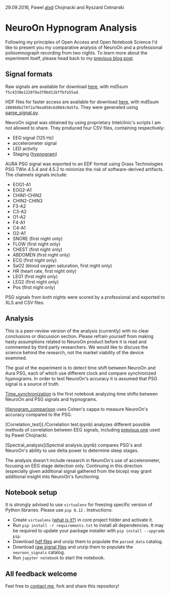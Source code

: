 29.09.2016, Pawel [alxd](https://alxd.org/) Chojnacki and Ryszard Cetnarski

# NeuroOn Hypnogram Analysis

Following my principles of Open Access and Open Notebook Science I'd like to present you my comparative analysis of NeuroOn and a professional polisomnograph recording from two nights. To learn more about the experiment itself, please head back to my [previous blog post](https://alxd.org/neuroon-analysis-sources.html).

## Signal formats

Raw signals are available for download [here](https://alxd.org/data/neuroon-signals-raw.7z), with md5sum `f5c4330e1228f8a3f0bd11bffbfa55ad`.

HDF files for faster access are available for download [here](https://alxd.org/data/neuroon-signals-hdf.7z), with md5sum `288968b276f2a70ea858c6d084c9a5fa`. They were generated using [parse_signal.py](./parse_signal.py).

NeuroOn signal was obtained by using proprietary Intelclinic's scripts I am not allowed to share. They produced four CSV files, containing respectively:

 - EEG signal (125 Hz)
 - accelerometer signal
 - LED activity
 - Staging ([hypnogram](https://en.wikipedia.org/wiki/Hypnogram))

AURA PSG signal was exported to an EDF format using Grass Technologies PSG TWin 4.5.4 and 4.5.2 to minimize the risk of software-derived artifacts. The channels signals include:

 - EOG1-A1
 - EOG2-A1
 - CHIN1-CHIN2
 - CHIN2-CHIN3
 - F3-A2
 - C3-A2
 - O1-A2
 - F4-A1
 - C4-A1
 - O2-A1
 - SNORE (first night only)
 - FLOW (first night only)
 - CHEST (first night only)
 - ABDOMEN (first night only)
 - ECG (first night only)
 - SaO2 (blood oxygen saturation, first night only)
 - HR (heart rate, first night only)
 - LEG1 (first night only)
 - LEG2 (first night only)
 - Pos (first night only)

PSG signals from both nights were scored by a professional and exported to XLS and CSV files.

## Analysis

This is a peer-review version of the analysis (currently) with no clear conclusions or discussion section. Please refrain yourself from making hasty assumptions related to NeuroOn product before it is read and commented by third party researchers. We would like to discuss the science behind the research, not the market viability of the device examined.

The goal of the experiment is to detect time shift between NeuroOn and Aura PSG, each of which use different clock and compare synchronized hypnograms. In order to test NeuroOn's accuracy it is assumed that PSG signal is a source of truth.

[Time_synchronization](./Time_synchronization.ipynb) is the first notebook analyzing time shifts between NeuroOn and PSG signals and hypnograms.

[Hipnogram_comparison](./Hipnogram_comparison.ipynb) uses Cohen's cappa to measure NeuroOn's accuracy compared to the PSG.

[Correlation_test](./Correlation test.ipynb) analyzes different possible methods of correlation between EEG signals, including [previous one](https://github.com/pawelchojnacki/neuroon-notebook) used by Pawel Chojnacki.

[Spectral_analysis](Spectral analysis.ipynb) compares PSG's and NeuroOn's ability to use delta power to determine sleep stages.

The analysis doesn't include research in NeuroOn's use of accelerometer, focusing on EEG stage detection only. Continuing in this direction (especially given additional signal gathered from the bicep) may grant additional insight into NeuroOn's functioning.

## Notebook setup

It is strongly advised to use `virtualenv` for freezing specific version of Python libraries. Please use `pip 8.12` . Instructions:

 - Create `virtualenv` ([what is it?](http://docs.python-guide.org/en/latest/dev/virtualenvs/)) in core project folder and activate it.
 - Run `pip install -r requirements.txt` to install all dependencies. It may be required to update your package installer with `pip install --upgrade pip`.
 - Download [hdf files](https://alxd.org/data/neuroon-signals-hdf.7z) and unzip them to populate the `parsed_data` catalog.
 - Download [raw signal files](https://alxd.org/data/neuroon-signals-raw.7z) and unzip them to populate the `neuroon_signals` catalog.
 - Run `jupyter notebook` to start the notebook.

## All feedback welcome

Feel free to [contact me](mailto:alxd(AT)alxd(DOT)org), fork and share this repository!
